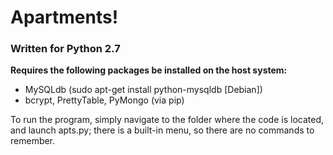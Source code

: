 # Apartments!

### Written for Python 2.7

**Requires the following packages be installed on the host system:**

* MySQLdb (sudo apt-get install python-mysqldb [Debian])
* bcrypt, PrettyTable, PyMongo (via pip)

To run the program, simply navigate to the folder where the code is located, and launch apts.py; there is a built-in menu, so there are no commands to remember.
